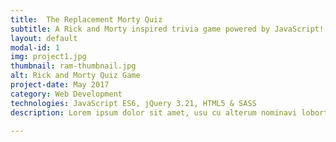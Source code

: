 ```yaml
---
title:  The Replacement Morty Quiz
subtitle: A Rick and Morty inspired trivia game powered by JavaScript!
layout: default
modal-id: 1
img: project1.jpg
thumbnail: ram-thumbnail.jpg
alt: Rick and Morty Quiz Game
project-date: May 2017
category: Web Development
technologies: JavaScript ES6, jQuery 3.21, HTML5 & SASS
description: Lorem ipsum dolor sit amet, usu cu alterum nominavi lobortis. At duo novum diceret. Tantas apeirian vix et, usu sanctus postulant inciderint ut, populo diceret necessitatibus in vim. Cu eum dicam feugiat noluisse.

---
```

